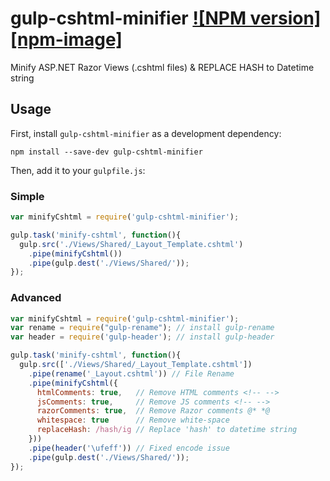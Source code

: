 # gulp-cshtml-minifier [![NPM version][npm-image]][npm-url]
Minify ASP.NET Razor Views (.cshtml files) & REPLACE HASH to Datetime string

## Usage

First, install `gulp-cshtml-minifier` as a development dependency:

```shell
npm install --save-dev gulp-cshtml-minifier
```

Then, add it to your `gulpfile.js`:

### Simple
```javascript
var minifyCshtml = require('gulp-cshtml-minifier');

gulp.task('minify-cshtml', function(){
  gulp.src('./Views/Shared/_Layout_Template.cshtml')
    .pipe(minifyCshtml())
    .pipe(gulp.dest('./Views/Shared/'));
});
```
### Advanced
```javascript
var minifyCshtml = require('gulp-cshtml-minifier');
var rename = require("gulp-rename"); // install gulp-rename
var header = require('gulp-header'); // install gulp-header

gulp.task('minify-cshtml', function(){
  gulp.src(['./Views/Shared/_Layout_Template.cshtml'])
    .pipe(rename('_Layout.cshtml')) // File Rename
    .pipe(minifyCshtml({
      htmlComments: true,   // Remove HTML comments <!-- -->
      jsComments: true,     // Remove JS comments <!-- -->
      razorComments: true,  // Remove Razor comments @* *@
      whitespace: true      // Remove white-space
      replaceHash: /hash/ig // Replace 'hash' to datetime string
    }))
    .pipe(header('\ufeff')) // Fixed encode issue
    .pipe(gulp.dest('./Views/Shared/'));
});
```

[npm-url]: https://npmjs.org/package/
